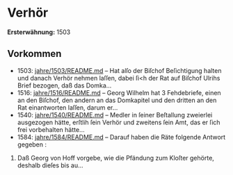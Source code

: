 # Verhör

**Ersterwähnung:** 1503

## Vorkommen
- 1503: [jahre/1503/README.md](../jahre/1503/README.md) – Hat alſo der Biſchof Beſichtigung halten
und danach Verhör nehmen laſſen, dabei ſi<h der Rat auf
Biſchof Ulrihs Brief bezogen, daß das Domka...
- 1516: [jahre/1516/README.md](../jahre/1516/README.md) – Georg Wilhelm hat 3 Fehdebriefe, einen an den
Biſchof, den andern an das Domkapitel und den dritten
an den Rat einantworten laſſen, darum er...
- 1540: [jahre/1540/README.md](../jahre/1540/README.md) – Medler in ſeiner Beſtallung zweierlei
ausgezogen hätte, erſtlih ſein Verhör und zweitens ſein
Amt, das er ſich frei vorbehalten hätte...
- 1584: [jahre/1584/README.md](../jahre/1584/README.md) – Darauf haben die Räte folgende Antwort gegeben :

1) Daß Georg von Hoff vorgebe, wie die Pfändung
zum Kloſter gehörte, deshalb dieſes bis au...
